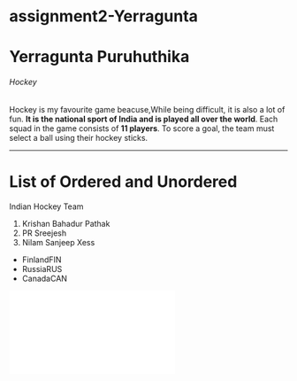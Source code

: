 # assignment2-Yerragunta
# Yerragunta Puruhuthika
###### Hockey


Hockey is my favourite game beacuse,While being difficult, it is also a lot of fun. **It is the national sport of India and is played all over the world**. Each squad in the game consists of **11 players**. To score a goal, the team must select a ball using their hockey sticks.

---

# List of Ordered and Unordered
Indian Hockey Team
1. Krishan Bahadur Pathak
2. PR Sreejesh
3. Nilam Sanjeep Xess

* FinlandFIN
* RussiaRUS
* CanadaCAN

![About Yerragunta_PuruHuthika](AboutMe.md)






